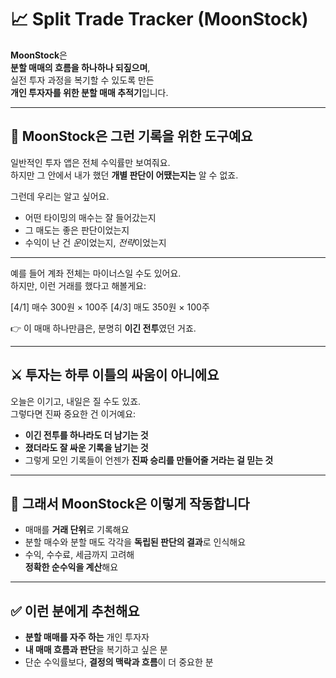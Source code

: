 # 📈 Split Trade Tracker (MoonStock)

**MoonStock**은  
**분할 매매의 흐름을 하나하나 되짚으며**,  
실전 투자 과정을 복기할 수 있도록 만든  
**개인 투자자를 위한 분할 매매 추적기**입니다.

---

## 🧩 MoonStock은 그런 기록을 위한 도구예요

일반적인 투자 앱은 전체 수익률만 보여줘요.  
하지만 그 안에서 내가 했던 **개별 판단이 어땠는지는** 알 수 없죠.

그런데 우리는 알고 싶어요.

- 어떤 타이밍의 매수는 잘 들어갔는지
- 그 매도는 좋은 판단이었는지
- 수익이 난 건 *운*이었는지, *전략*이었는지

---

예를 들어 계좌 전체는 마이너스일 수도 있어요.  
하지만, 이런 거래를 했다고 해볼게요:

[4/1] 매수 300원 × 100주
[4/3] 매도 350원 × 100주

👉 이 매매 하나만큼은, 분명히 **이긴 전투**였던 거죠.

---

## ⚔️ 투자는 하루 이틀의 싸움이 아니에요

오늘은 이기고, 내일은 질 수도 있죠.  
그렇다면 진짜 중요한 건 이거예요:

- **이긴 전투를 하나라도 더 남기는 것**
- **졌더라도 잘 싸운 기록을 남기는 것**
- 그렇게 모인 기록들이 언젠가 **진짜 승리를 만들어줄 거라는 걸 믿는 것**

---

## 🧠 그래서 MoonStock은 이렇게 작동합니다

- 매매를 **거래 단위**로 기록해요
- 분할 매수와 분할 매도 각각을 **독립된 판단의 결과**로 인식해요
- 수익, 수수료, 세금까지 고려해  
  **정확한 순수익을 계산**해요

---

## ✅ 이런 분에게 추천해요

- **분할 매매를 자주 하는** 개인 투자자
- **내 매매 흐름과 판단**을 복기하고 싶은 분
- 단순 수익률보다, **결정의 맥락과 흐름**이 더 중요한 분
